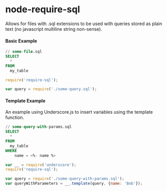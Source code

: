 node-require-sql
================

Allows for files with .sql extensions to be used with queries stored as plain text (no javascript multiline string non-sense).


#### Basic Example

```sql
// some-file.sql
SELECT
  *
FROM
  my_table
```

```javascript
require('require-sql');

var query = require('./some-query.sql');
```

#### Template Example

An example using Underscore.js to insert variables using the template function.

```sql
// some-query-with-params.sql
SELECT
  *
FROM
  my_table
WHERE
    name = <%- name %>
```

```javascript
var __ = require('underscore');
require('require-sql');

var query = require('./some-query-with-params.sql');
var queryWithParameters = __.template(query, {name: 'Bob'});

```
